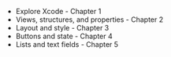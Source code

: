 * Explore Xcode - Chapter 1
* Views, structures, and properties - Chapter 2
* Layout and style - Chapter 3
* Buttons and state - Chapter 4
* Lists and text fields - Chapter 5
